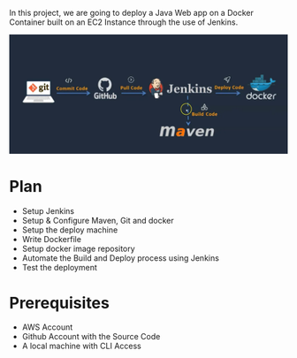 
In this project, we are going to deploy a Java Web app on a Docker Container built on an EC2 Instance through the use of Jenkins.

![Deployment Diagram](image.png)

# Plan
- Setup Jenkins
- Setup & Configure Maven, Git and docker
- Setup the deploy machine
- Write Dockerfile
- Setup docker image repository
- Automate the Build and Deploy process using Jenkins
- Test the deployment

# Prerequisites
- AWS Account
- Github Account with the Source Code
- A local machine with CLI Access

